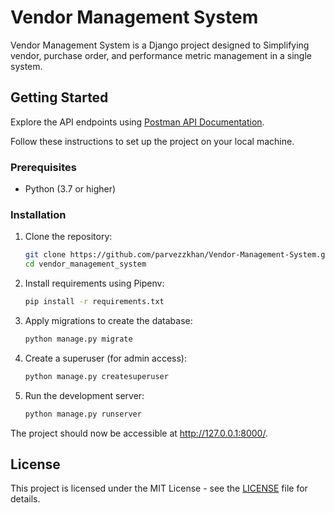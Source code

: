 # Vendor Management System

Vendor Management System is a Django project designed to Simplifying vendor, purchase order, and performance metric management in a single system.
## Getting Started

Explore the API endpoints using [Postman API Documentation](https://documenter.getpostman.com/view/31599184/2s9YeLZA9F).


Follow these instructions to set up the project on your local machine.

### Prerequisites

- Python (3.7 or higher)

### Installation

1. Clone the repository:

    ```bash
    git clone https://github.com/parvezzkhan/Vendor-Management-System.git
    cd vendor_management_system
    ```

2. Install requirements using Pipenv:

    ```bash
    pip install -r requirements.txt
    ```

3. Apply migrations to create the database:

    ```bash
    python manage.py migrate
    ```

4. Create a superuser (for admin access):

    ```bash
    python manage.py createsuperuser
    ```

5. Run the development server:

    ```bash
    python manage.py runserver
    ```

The project should now be accessible at http://127.0.0.1:8000/.




## License

This project is licensed under the MIT License - see the [LICENSE](LICENSE) file for details.
